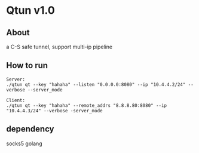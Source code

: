 # Qtun v1.0

## About

a C-S safe tunnel, support multi-ip pipeline

## How to run

```
Server:
./qtun qt --key "hahaha" --listen "0.0.0.0:8080" --ip "10.4.4.2/24" --verbose --server_mode

Client:
./qtun qt --key "hahaha" --remote_addrs "8.8.8.80:8080" --ip "10.4.4.3/24" --verbose -server_mode
```

## dependency

socks5 golang